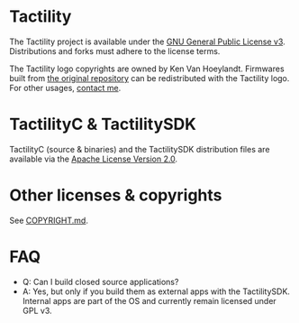 # Tactility

The Tactility project is available under the [GNU General Public License v3](Documentation/license-tactility.md).
Distributions and forks must adhere to the license terms.

The Tactility logo copyrights are owned by Ken Van Hoeylandt.
Firmwares built from [the original repository](https://github.com/ByteWelder/Tactility) can be redistributed with the Tactility logo.
For other usages, [contact me](https://kenvanhoeylandt.net).

# TactilityC & TactilitySDK

TactilityC (source & binaries) and the TactilitySDK distribution files are available via the [Apache License Version 2.0](Documentation/license-tactilitysdk.md).

# Other licenses & copyrights

See [COPYRIGHT.md](COPYRIGHT.md).

# FAQ

- Q: Can I build closed source applications?
- A: Yes, but only if you build them as external apps with the TactilitySDK. Internal apps are part of the OS and currently remain licensed under GPL v3.
